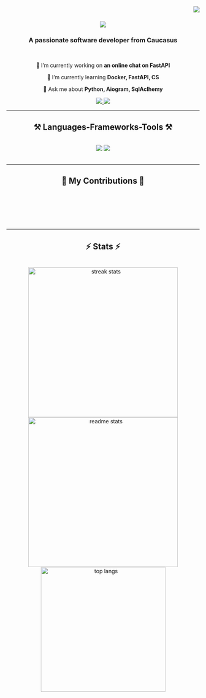 <img align="right" src="https://visitor-badge.laobi.icu/badge?page_id=rmish.rmirsh" />

<h1 align="center">
    <img src="https://readme-typing-svg.herokuapp.com/?font=Righteous&size=35&center=true&vCenter=true&width=500&height=70&duration=4000&lines=Hi+There!+👋;+I'm+Kamil!;" />
</h1>

<h3 align="center">A passionate software developer from Caucasus</h3>

<br/>

<div align="center">
 
 🔭 I’m currently working on **an online chat on FastAPI**
 
 🌱 I’m currently learning **Docker, FastAPI, CS**

💬 Ask me about **Python, Aiogram, SqlAclhemy**

 </div>
 
<div align="center"> 
  <a href="mailto:ayupovkamil@gmail.com">
    <img src="https://img.shields.io/badge/Gmail-333333?style=for-the-badge&logo=gmail&logoColor=red" />
  </a>
<!--   <a href="https://linkedin.com/in/pedro-sales-muniz" target="_blank">
    <img src="https://img.shields.io/badge/LinkedIn-0077B5?style=for-the-badge&logo=linkedin&logoColor=white" target="_blank" />
  </a> -->
<!--   <a href="https://salesp07.github.io" target="_blank">
     <img src="https://shields.io/badge/Telegram-0088cc??style=for-the-badge&logo=telegram&logoColor=white" target="_blank" /> <!-- sqlite, safari, google-chrome are other good icon options -->
  <a href="https://t.me/klayupov" target="_blank">
    <img src="https://shields.io/badge/Telegram-0088cc??style=for-the-badge&logo=telegram&logoColor=white" target="_blank" /> 
  </a>
</div>

 <hr/>
 
<h2 align="center">⚒️ Languages-Frameworks-Tools ⚒️</h2>
<br/>
<div align="center">
    <img src="https://skillicons.dev/icons?i=python,postgresql,mysql,flask,fastapi,django" />
    <img src="https://skillicons.dev/icons?i=htmx,html,css,vscode,github,tailwind,git" /> <br>
</div>

<br/>
<hr/>

<div align="center">
  <h2>🐍 My Contributions 🐍</h2>
  <br>
<!--   <img alt="snake eating my contributions" src="https://raw.githubusercontent.com/salesp07/salesp07/output/github-contribution-grid-snake.svg" /> -->
  
  <br/><br/><br/>
</div>

<hr/>

<h2 align="center">⚡ Stats ⚡</h2>
<br>
<div align=center>
  <img width=390 src="https://github-readme-streak-stats-rmirsh.vercel.app/?user=rmirsh&count_private=true&theme=react&border_radius=10" alt="streak stats"/>
  <img width=390 src="https://github-readme-stats-rmirsh.vercel.app/api?username=rmirsh&count_private=true&show_icons=true&theme=react&rank_icon=github&border_radius=10" alt="readme stats" />
  <br/>
  <img width=325 align="center" src="https://github-readme-stats-rmirsh.vercel.app/api/top-langs/?username=rmirsh&hide=HTML&langs_count=8&layout=compact&theme=react&border_radius=10&size_weight=0.5&count_weight=0.5&exclude_repo=github-readme-stats" alt="top langs" />
</div>
